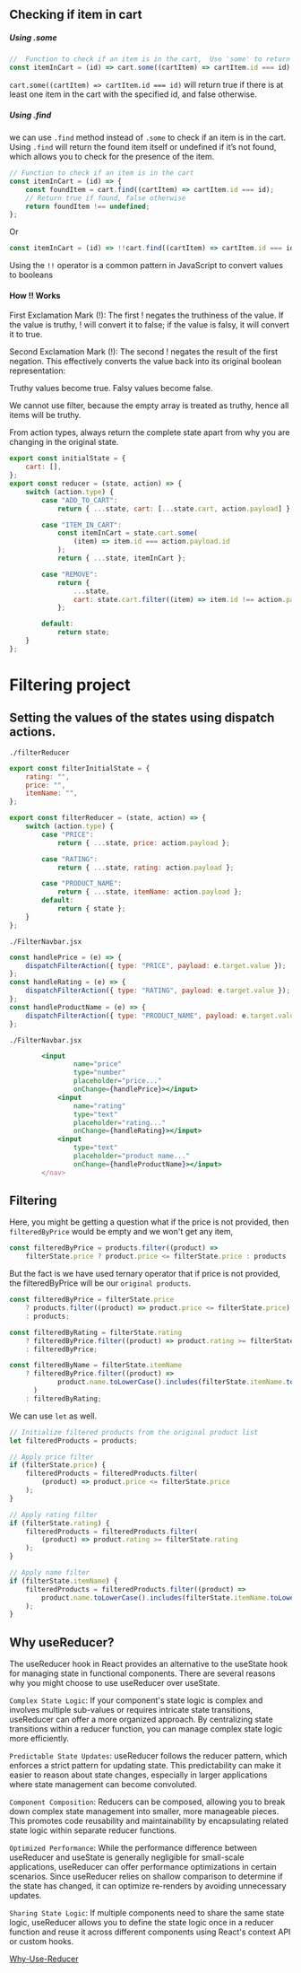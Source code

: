 ## Checking if item in cart

##### Using .some

```jsx
//  Function to check if an item is in the cart,  Use 'some' to return a boolean
const itemInCart = (id) => cart.some((cartItem) => cartItem.id === id);
```

`cart.some((cartItem) => cartItem.id === id)` will return true if there is at least one item in the cart with the specified id, and false otherwise.

##### Using .find

we can use `.find` method instead of `.some` to check if an item is in the cart. Using `.find` will return the found item itself or undefined if it’s not found, which allows you to check for the presence of the item.

```jsx
// Function to check if an item is in the cart
const itemInCart = (id) => {
	const foundItem = cart.find((cartItem) => cartItem.id === id);
	// Return true if found, false otherwise
	return foundItem !== undefined;
};
```

Or

```jsx
const itemInCart = (id) => !!cart.find((cartItem) => cartItem.id === id);
```

Using the `!!` operator is a common pattern in JavaScript to convert values to booleans

#### How !! Works

First Exclamation Mark (!): The first ! negates the truthiness of the value. If the value is truthy, ! will convert it to false; if the value is falsy, it will convert it to true.

Second Exclamation Mark (!): The second ! negates the result of the first negation. This effectively converts the value back into its original boolean representation:

Truthy values become true.
Falsy values become false.

We cannot use filter, because the empty array is treated as truthy, hence all items will be truthy.

From action types, always return the complete state apart from why you are changing in the original state.

```jsx
export const initialState = {
	cart: [],
};
export const reducer = (state, action) => {
	switch (action.type) {
		case "ADD_TO_CART":
			return { ...state, cart: [...state.cart, action.payload] };

		case "ITEM_IN_CART":
			const itemInCart = state.cart.some(
				(item) => item.id === action.payload.id
			);
			return { ...state, itemInCart };

		case "REMOVE":
			return {
				...state,
				cart: state.cart.filter((item) => item.id !== action.payload.id),
			};

		default:
			return state;
	}
};
```

# Filtering project

## Setting the values of the states using dispatch actions.

`./filterReducer`

```jsx
export const filterInitialState = {
	rating: "",
	price: "",
	itemName: "",
};

export const filterReducer = (state, action) => {
	switch (action.type) {
		case "PRICE":
			return { ...state, price: action.payload };

		case "RATING":
			return { ...state, rating: action.payload };

		case "PRODUCT_NAME":
			return { ...state, itemName: action.payload };
		default:
			return { state };
	}
};
```

`./FilterNavbar.jsx`

```jsx
const handlePrice = (e) => {
	dispatchFilterAction({ type: "PRICE", payload: e.target.value });
};
const handleRating = (e) => {
	dispatchFilterAction({ type: "RATING", payload: e.target.value });
};
const handleProductName = (e) => {
	dispatchFilterAction({ type: "PRODUCT_NAME", payload: e.target.value });
};
```

`./FilterNavbar.jsx`

```jsx
		<input
				name="price"
				type="number"
				placeholder="price..."
				onChange={handlePrice}></input>
			<input
				name="rating"
				type="text"
				placeholder="rating..."
				onChange={handleRating}></input>
			<input
				type="text"
				placeholder="product name..."
				onChange={handleProductName}></input>
		</nav>
```

## Filtering

Here, you might be getting a question what if the price is not provided, then `filteredByPrice` would be empty and we won't get any item,

```jsx
const filteredByPrice = products.filter((product) =>
	filterState.price ? product.price <= filterState.price : products
```

But the fact is we have used ternary operator that if price is not provided, the filteredByPrice will be our `original products`.

```jsx
const filteredByPrice = filterState.price
	? products.filter((product) => product.price <= filterState.price)
	: products;

const filteredByRating = filterState.rating
	? filteredByPrice.filter((product) => product.rating >= filterState.rating)
	: filteredByPrice;

const filteredByName = filterState.itemName
	? filteredByPrice.filter((product) =>
			product.name.toLowerCase().includes(filterState.itemName.toLowerCase())
	  )
	: filteredByRating;
```

We can use `let` as well.

```jsx
// Initialize filtered products from the original product list
let filteredProducts = products;

// Apply price filter
if (filterState.price) {
	filteredProducts = filteredProducts.filter(
		(product) => product.price <= filterState.price
	);
}

// Apply rating filter
if (filterState.rating) {
	filteredProducts = filteredProducts.filter(
		(product) => product.rating >= filterState.rating
	);
}

// Apply name filter
if (filterState.itemName) {
	filteredProducts = filteredProducts.filter((product) =>
		product.name.toLowerCase().includes(filterState.itemName.toLowerCase())
	);
}
```

## Why useReducer?

The useReducer hook in React provides an alternative to the useState hook for managing state in functional components. There are several reasons why you might choose to use useReducer over useState.

`Complex State Logic`: If your component's state logic is complex and involves multiple sub-values or requires intricate state transitions, useReducer can offer a more organized approach. By centralizing state transitions within a reducer function, you can manage complex state logic more efficiently.

`Predictable State Updates`: useReducer follows the reducer pattern, which enforces a strict pattern for updating state. This predictability can make it easier to reason about state changes, especially in larger applications where state management can become convoluted.

`Component Composition`: Reducers can be composed, allowing you to break down complex state management into smaller, more manageable pieces. This promotes code reusability and maintainability by encapsulating related state logic within separate reducer functions.

`Optimized Performance`: While the performance difference between useReducer and useState is generally negligible for small-scale applications, useReducer can offer performance optimizations in certain scenarios. Since useReducer relies on shallow comparison to determine if the state has changed, it can optimize re-renders by avoiding unnecessary updates.

`Sharing State Logic`: If multiple components need to share the same state logic, useReducer allows you to define the state logic once in a reducer function and reuse it across different components using React's context API or custom hooks.

[Why-Use-Reducer](https://www.geeksforgeeks.org/batch/react-js-390-april/track/usereducer-hook/article/MTE3ODQ%3D)
